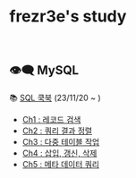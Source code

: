 # frezr3e's study

<br>

## 👁️‍🗨️ MySQL
📚 [SQL 쿡북](https://www.hanbit.co.kr/store/books/look.php?p_code=B1355224159) (23/11/20 ~ )

- [Ch1 : 레코드 검색](https://github.com/frezreee/study/blob/main/MySQL/SQLCookBook/Ch1.md) <br>
- [Ch2 : 쿼리 결과 정렬](https://github.com/frezreee/study/blob/main/MySQL/SQLCookBook/Ch2.md) <br>
- [Ch3 : 다중 테이블 작업](https://github.com/frezreee/study/blob/main/MySQL/SQLCookBook/Ch3.md) <br>
- [Ch4 : 삽입, 갱신, 삭제](https://github.com/frezreee/study/blob/main/MySQL/SQLCookBook/Ch4.md) <br> 
- [Ch5 : 메타 데이터 쿼리](https://github.com/frezreee/study/blob/main/MySQL/SQLCookBook/Ch5.md)
